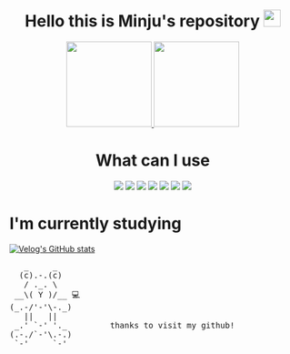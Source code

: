 
<div align="center">
    <h1> Hello this is Minju's repository <img width=30px src = "https://user-images.githubusercontent.com/77158595/144869536-29c92342-a4da-4f7d-b722-2e136af91e41.gif"/></h1>
    <a href="https://github.com/deli-ght">
  <img height="150em" src="https://github-readme-stats-eight-theta.vercel.app/api?username=deli-ght&show_icons=true&theme=graywhite &include_all_commits=true&count_private=true"/>
        <img height="150em" src="https://github-readme-stats-eight-theta.vercel.app/api/top-langs/?username=deli-ght&layout=compact&langs_count=8&theme=graywhite"/>
    </a>
</div>

<div align="center">
    <h1>What can I use</h1>
    <img src="https://img.shields.io/badge/html5-%23E34F26.svg?style=for-the-badge&logo=html5&logoColor=white"/>
    <img src="https://img.shields.io/badge/css3-%231572B6.svg?style=for-the-badge&logo=css3&logoColor=white"/>
    <img src="https://img.shields.io/badge/javascript-%23323330.svg?style=for-the-badge&logo=javascript&logoColor=%23F7DF1E"/>
    <img src="https://img.shields.io/badge/typescript-%23007ACC.svg?style=for-the-badge&logo=typescript&logoColor=white"/>
    <img src="https://img.shields.io/badge/node.js-6DA55F?style=for-the-badge&logo=node.js&logoColor=white"/>
    <img src="https://img.shields.io/badge/react-%2320232a.svg?style=for-the-badge&logo=react&logoColor=%2361DAFB"/>
    <img src="https://img.shields.io/badge/Next-black?style=for-the-badge&logo=next.js&logoColor=white"/>
</div>

<h1>I'm currently studying</h1> 

[![Velog's GitHub stats](https://velog-readme-stats.vercel.app/api?name=deli-ght&color=dark)](https://velog.io/@deli-ght)


 <pre>
   _     _   
  (c).-.(c)  
   / ._. \        
 __\( Y )/__ 💻   
(_.-/'-'\-._)     
   ||   ||   
 _.' `-' '._         thanks to visit my github!
(.-./`-'\.-.)
 `-'     `-' 
 </pre>
